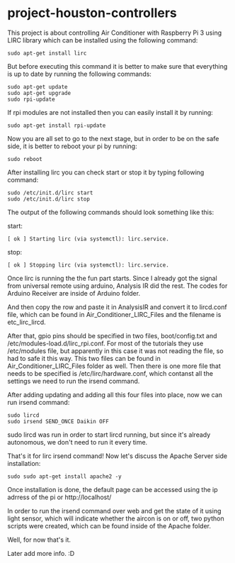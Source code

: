 # project-houston-controllers
This project is about controlling Air Conditioner with Raspberry Pi 3 using LIRC library which can be installed using the following command:
```
sudo apt-get install lirc
```
But before executing this command it is better to make sure that everything is up to date by running the following commands:
```
sudo apt-get update
sudo apt-get upgrade
sudo rpi-update
```
If rpi modules are not installed then you can easily install it by running:
```
sudo apt-get install rpi-update
```
Now you are all set to go to the next stage, but in order to be on the safe side, it is better to reboot your pi by running:
```
sudo reboot
```
After installing lirc you can check start or stop it by typing following command:
```
sudo /etc/init.d/lirc start
sudo /etc/init.d/lirc stop
```
The output of the following commands should look something like this:

start:
```
[ ok ] Starting lirc (via systemctl): lirc.service.
```
stop:
```
[ ok ] Stopping lirc (via systemctl): lirc.service.
```
Once lirc is running the the fun part starts. Since I already got the signal from universal remote using arduino, Analysis IR did the rest. 
The codes for Arduino Receiver are inside of Arduino folder.

And then copy the row and paste it in AnalysisIR and convert it to lircd.conf file, which can be found in Air_Conditioner_LIRC_Files and the filename is etc_lirc_lircd.

After that, gpio pins should be specified in two files, boot/config.txt and /etc/modules-load.d/lirc_rpi.conf. For most of the tutorials they use /etc/modules file, but apparently in this case it was not reading the file, so had to safe it this way. This two files can be found in Air_Conditioner_LIRC_Files folder as well.
Then there is one more file that needs to be specified is /etc/lirc/hardware.conf, which contanst all the settings we need to run the irsend command.

After adding updating and adding all this four files into place, now we can run irsend command:
```
sudo lircd
sudo irsend SEND_ONCE Daikin OFF
```
sudo lircd was run in order to start lircd running, but since it's already autonomous, we don't need to run it every time.

That's it for lirc irsend command! Now let's discuss the Apache Server side installation:

```
sudo sudo apt-get install apache2 -y
```
Once installation is done, the default page can be accessed using the ip adrress of the pi or http://localhost/

In order to run the irsend command over web and get the state of it using light sensor, which will indicate whether the aircon is on or off, two python scripts were created, which can be found inside of the Apache folder. 

Well, for now that's it. 

Later add more info. :D
